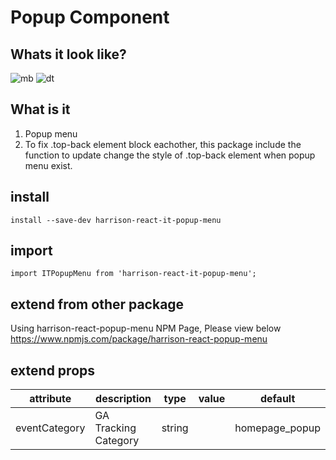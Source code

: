 # Popup Component

## Whats it look like?
![mb](https://user-images.githubusercontent.com/50726256/127622081-af822fe6-4397-47d4-be1b-8d25ee1ee5a6.jpg)
![dt](https://user-images.githubusercontent.com/50726256/127622085-79fd113e-bfd3-4c56-acf3-ffe905f2df20.jpg)


## What is it
1. Popup menu
2. To fix .top-back element block eachother, this package include the function to update change the style of .top-back element when popup menu exist.

## install
```
install --save-dev harrison-react-it-popup-menu

```

## import
```
import ITPopupMenu from 'harrison-react-it-popup-menu';

```

## extend from other package
Using harrison-react-popup-menu NPM Page, Please view below
https://www.npmjs.com/package/harrison-react-popup-menu


## extend props
|attribute|description|type|value|default|
|---|---|---|---|--|
|eventCategory| GA Tracking Category | string ||homepage_popup|